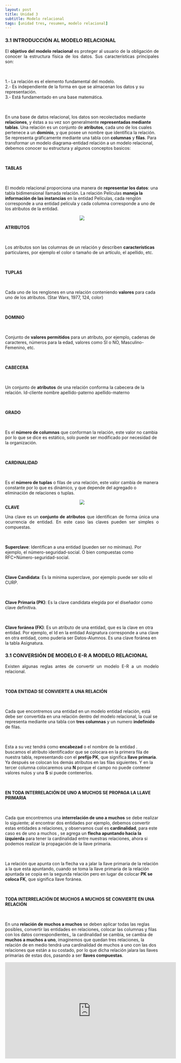 ```yaml
---
layout: post
title: Unidad 3
subtitle: Modelo relacional
tags: [unidad tres, resumen, modelo relacional]
---
```

### 3.1 INTRODUCCIÓN AL MODELO RELACIONAL

<p style="text-align: justify;">El <b>objetivo del modelo relacional</b> es proteger al usuario de la obligación de conocer la estructura física de los datos. Sus características principales son:

<br><br>1.- La relación es el elemento fundamental del modelo.
<br>2.- Es independiente de la forma en que se almacenan los datos y su representación.
<br>3.- Está fundamentado en una base matemática.

<br><br>En una base de datos relacional, los datos son recolectados mediante <b>relaciones</b>, y éstas a su vez son generalmente <b>representadas mediante tablas</b>. Una relación es un conjunto de <b>atributos</b>, cada uno de los cuales pertenece a un <b>dominio</b>, y que posee un nombre que identifica la relación. Se representa gráficamente mediante una tabla con <b>columnas</b> y <b>filas</b>. Para transformar un modelo diagrama-entidad relación a un modelo relacional, debemos conocer su estructura y algunos conceptos basicos:

<br><br><b>TABLAS</b>

<br><br>El modelo relacional proporciona una manera de <b>representar los datos</b>: una tabla bidimensional llamada relación. La relación Películas <b>maneja la información de las instancias</b> en la entidad Películas, cada renglón corresponde a una entidad película y cada columna corresponde a uno de los atributos de la entidad.</p>

<center><img src="https://basededatostec.github.io/img/30relacional.png"></center>
<p style="text-align: justify;"><b>ATRIBUTOS</b>

<br><br>Los atributos son las columnas de un relación y describen <b>características</b> particulares, por ejemplo el color o tamaño de un artículo, el apellido, etc.

<br><br><b>TUPLAS</b>

<br><br>Cada uno de los renglones en una relación conteniendo <b>valores</b> para cada uno de los atributos.
(Star Wars, 1977, 124, color)

<br><br><b>DOMINIO</b>

<br><br>Conjunto de <b>valores permitidos</b> para un atributo, por ejemplo, cadenas de caracteres, números para la edad, valores como SI o NO, Masculino-Femenino, etc.

<br><br><b>CABECERA</b>

<br><br>Un conjunto de <b>atributos</b> de una relación conforma la cabecera de la relación.
Id-cliente nombre apellido-paterno apellido-materno 

<br><br><b>GRADO</b>

<br><br>Es el <b>número de columnas</b> que conforman la relación, este valor no cambia por lo que se dice es estático, solo puede ser modificado por necesidad de la organización.

<br><br><b>CARDINALIDAD</b>

<br><br>Es el <b>número de tuplas</b> o filas de una relación, este valor cambia de manera constante por lo que es dinámico, y que depende del agregado o eliminación de relaciones o tuplas.<br></p>

<center><img src="https://basededatostec.github.io/img/31relacional.jpg"></center>
<b>CLAVE</b>

<p style="text-align: justify;">Una clave es un <b>conjunto de atributos</b> que identifican de forma única una ocurrencia de entidad. En este caso las claves pueden ser simples o compuestas.

<br><br><b>Superclave</b>: Identifican a una entidad (pueden ser no mínimas). Por ejemplo, el número-seguridad-social. O bien compuestas como RFC+Número-seguridad-social.

<br><br><b>Clave Candidata</b>: Es la mínima superclave, por ejemplo puede ser sólo el CURP.

<br><br><b>Clave Primaria (PK)</b>: Es la clave candidata elegida por el diseñador como clave definitiva.

<br><br><b>Clave foránea (FK)</b>: Es un atributo de una entidad, que es la clave en otra entidad. Por ejemplo, el Id en la entidad Asignatura corresponde a una clave en otra entidad, como puderia ser Datos-Alumnos. Es una clave foránea en la tabla Asignatura.</p>

### 3.1 CONVERSIÓN DE MODELO E-R A MODELO RELACIONAL

<p style="text-align: justify;">Existen algunas reglas antes de convertir un modelo E-R a un modelo relacional.

<br><br><b>TODA ENTIDAD SE CONVIERTE A UNA RELACIÓN</b>

<br><br>Cada que encontremos una entidad en un modelo entidad relación, está debe ser convertida en una relación dentro del modelo relacional, la cual se representa mediante una tabla con <b>tres columnas</b> y un numero <b>indefinido</b> de filas.

<br><br>Esta a su vez tendrá como <b>encabezad</b> o el nombre de la entidad . buscamos el atributo identificador que se colocara en la primera fila de nuestra tabla, representando con el <b>prefijo PK</b>, que significa <b>llave primaria</b>. Ya después se colocan los demás atributos en las filas siguientes. Y en la tercer columna colocaremos una <b>N</b> porque el campo no puede contener valores nulos y una <b>S</b> si puede contenerlos.

<br><br><b>EN TODA INTERRELACIÓN DE UNO A MUCHOS SE PROPAGA LA LLAVE PRIMARIA</b>

<br><br>Cada que encontremos una <b>interrelación de uno a muchos</b> se debe realizar lo siguiente; al encontrar dos entidades por ejemplo, debemos convertir estas entidades a relaciones, y observamos cual es <b>cardinalidad</b>, para este caso es de uno a muchos , se agrega un <b>flecha apuntando hacia la izquierda</b> para tener la cardinalidad entre nuestras relaciones, ahora si podemos realizar la propagación de la llave primaria.

<br><br>La relación que apunta con la flecha va a jalar la llave primaria de la relación a la que esta apuntando, cuando se toma la llave primaria de la relación apuntada se copia en la segunda relación pero en lugar de colocar <b>PK se coloca FK</b>, que significa llave foránea.

<br><br><b>TODA INTERRELACIÓN DE MUCHOS A MUCHOS SE CONVIERTE EN UNA RELACIÓN</b>

<br><br>En una <b>relación de muchos a muchos</b> se deben aplicar todas las reglas posibles, convertir las entidades en relaciones, colocar las columnas y filas con los datos correspondientes,, la cardinalidad se cambia, se cambia de <b>muchos a muchos a uno</b>, imaginemos que quedan tres relaciones, la relación de en medio tendrá una cardinalidad de muchos a uno con las dos relaciones que están a su costado, por lo que dicha relación jalara las llaves primarias de estas dos, pasando a ser <b>llaves compuestas</b>.</p>
<center><iframe width="560" height="315" src="https://www.youtube.com/embed/s9zOOxIZnYI" frameborder="0" allowfullscreen></iframe></center>


